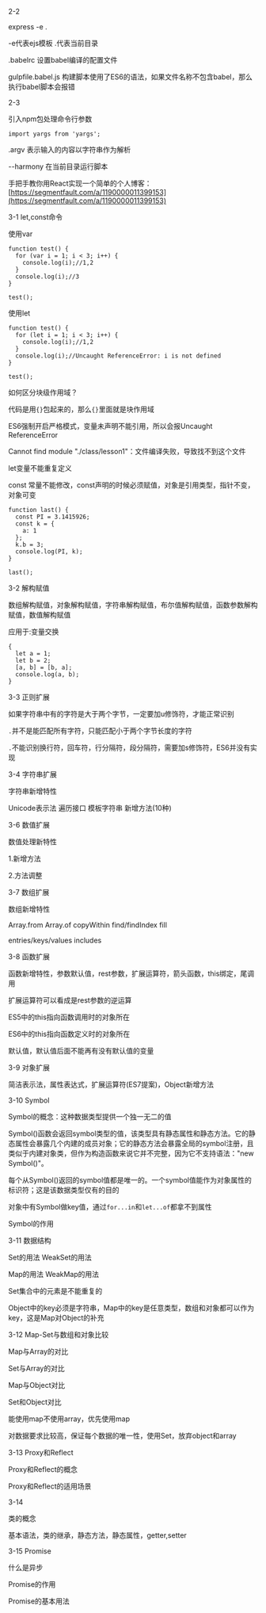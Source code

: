 2-2

express -e .

-e代表ejs模板  .代表当前目录

.babelrc  设置babel编译的配置文件

gulpfile.babel.js 构建脚本使用了ES6的语法，如果文件名称不包含babel，那么执行babel脚本会报错

2-3

引入npm包处理命令行参数

    import yargs from 'yargs';

.argv 表示输入的内容以字符串作为解析

--harmony 在当前目录运行脚本

手把手教你用React实现一个简单的个人博客：[https://segmentfault.com/a/1190000011399153](https://segmentfault.com/a/1190000011399153)

3-1 let,const命令

使用var

	function test() {
	  for (var i = 1; i < 3; i++) {
	    console.log(i);//1,2
	  }
	  console.log(i);//3
	}
	
	test();

使用let

	function test() {
	  for (let i = 1; i < 3; i++) {
	    console.log(i);//1,2
	  }
	  console.log(i);//Uncaught ReferenceError: i is not defined
	}
	
	test();

如何区分块级作用域？

代码是用`{}`包起来的，那么`{}`里面就是块作用域

ES6强制开启严格模式，变量未声明不能引用，所以会报Uncaught ReferenceError

Cannot find module "./class/lesson1"：文件编译失败，导致找不到这个文件

let变量不能重复定义

const 常量不能修改，const声明的时候必须赋值，对象是引用类型，指针不变，对象可变

	function last() {
	  const PI = 3.1415926;
	  const k = {
	    a: 1
	  };
	  k.b = 3;
	  console.log(PI, k);
	}
	
	last();


3-2 解构赋值

数组解构赋值，对象解构赋值，字符串解构赋值，布尔值解构赋值，函数参数解构赋值，数值解构赋值

应用于:变量交换

	{
	  let a = 1;
	  let b = 2;
	  [a, b] = [b, a];
	  console.log(a, b);
	}


3-3 正则扩展

如果字符串中有的字符是大于两个字节，一定要加u修饰符，才能正常识别

`.`并不是能匹配所有字符，只能匹配小于两个字节长度的字符

`.`不能识别换行符，回车符，行分隔符，段分隔符，需要加s修饰符，ES6并没有实现

3-4 字符串扩展

字符串新增特性

Unicode表示法 遍历接口  模板字符串 新增方法(10种)

 3-6 数值扩展

数值处理新特性

1.新增方法

2.方法调整

3-7 数组扩展

数组新增特性

Array.from   Array.of  copyWithin  find/findIndex  fill

entries/keys/values  includes


3-8 函数扩展

函数新增特性，参数默认值，rest参数，扩展运算符，箭头函数，this绑定，尾调用

扩展运算符可以看成是rest参数的逆运算

ES5中的this指向函数调用时的对象所在

ES6中的this指向函数定义时的对象所在

默认值，默认值后面不能再有没有默认值的变量

3-9 对象扩展

简洁表示法，属性表达式，扩展运算符(ES7提案)，Object新增方法


3-10 Symbol

Symbol的概念：这种数据类型提供一个独一无二的值

Symbol()函数会返回symbol类型的值，该类型具有静态属性和静态方法。它的静态属性会暴露几个内建的成员对象；它的静态方法会暴露全局的symbol注册，且类似于内建对象类，但作为构造函数来说它并不完整，因为它不支持语法："new Symbol()"。

每个从Symbol()返回的symbol值都是唯一的。一个symbol值能作为对象属性的标识符；这是该数据类型仅有的目的

对象中有Symbol做key值，通过`for...in`和`let...of`都拿不到属性

Symbol的作用

3-11 数据结构

Set的用法  WeakSet的用法

Map的用法  WeakMap的用法

Set集合中的元素是不能重复的

Object中的key必须是字符串，Map中的key是任意类型，数组和对象都可以作为key，这是Map对Object的补充

3-12 Map-Set与数组和对象比较

Map与Array的对比

Set与Array的对比

Map与Object对比

Set和Object对比

能使用map不使用array，优先使用map

对数据要求比较高，保证每个数据的唯一性，使用Set，放弃object和array

3-13  Proxy和Reflect

Proxy和Reflect的概念

Proxy和Reflect的适用场景

3-14

类的概念

基本语法，类的继承，静态方法，静态属性，getter,setter

3-15 Promise

什么是异步

Promise的作用

Promise的基本用法

